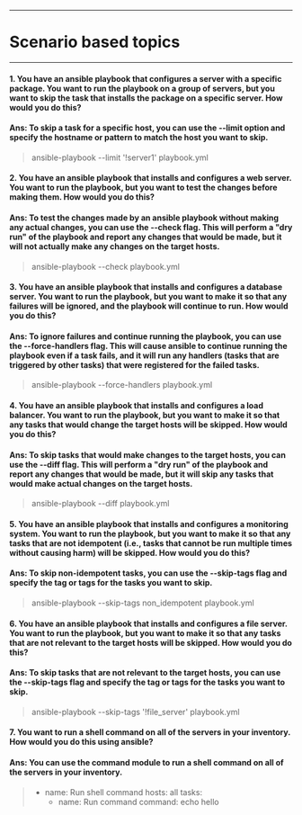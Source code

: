 ***
# Scenario based topics 
***
#### 1. You have an ansible playbook that configures a server with a specific package. You want to run the playbook on a group of servers, but you want to skip the task that installs the package on a specific server. How would you do this?

#### Ans: To skip a task for a specific host, you can use the --limit option and specify the hostname or pattern to match the host you want to skip.
>ansible-playbook --limit '!server1' playbook.yml

#### 2. You have an ansible playbook that installs and configures a web server. You want to run the playbook, but you want to test the changes before making them. How would you do this?

#### Ans: To test the changes made by an ansible playbook without making any actual changes, you can use the --check flag. This will perform a "dry run" of the playbook and report any changes that would be made, but it will not actually make any changes on the target hosts.
>ansible-playbook --check playbook.yml

#### 3. You have an ansible playbook that installs and configures a database server. You want to run the playbook, but you want to make it so that any failures will be ignored, and the playbook will continue to run. How would you do this?

#### Ans: To ignore failures and continue running the playbook, you can use the --force-handlers flag. This will cause ansible to continue running the playbook even if a task fails, and it will run any handlers (tasks that are triggered by other tasks) that were registered for the failed tasks.
>
>ansible-playbook --force-handlers playbook.yml
>

#### 4. You have an ansible playbook that installs and configures a load balancer. You want to run the playbook, but you want to make it so that any tasks that would change the target hosts will be skipped. How would you do this?

#### Ans: To skip tasks that would make changes to the target hosts, you can use the --diff flag. This will perform a "dry run" of the playbook and report any changes that would be made, but it will skip any tasks that would make actual changes on the target hosts.
>ansible-playbook --diff playbook.yml

#### 5. You have an ansible playbook that installs and configures a monitoring system. You want to run the playbook, but you want to make it so that any tasks that are not idempotent (i.e., tasks that cannot be run multiple times without causing harm) will be skipped. How would you do this?

#### Ans: To skip non-idempotent tasks, you can use the --skip-tags flag and specify the tag or tags for the tasks you want to skip.
>ansible-playbook --skip-tags non_idempotent playbook.yml

#### 6. You have an ansible playbook that installs and configures a file server. You want to run the playbook, but you want to make it so that any tasks that are not relevant to the target hosts will be skipped. How would you do this?

#### Ans: To skip tasks that are not relevant to the target hosts, you can use the --skip-tags flag and specify the tag or tags for the tasks you want to skip.
>ansible-playbook --skip-tags '!file_server' playbook.yml

#### 7. You want to run a shell command on all of the servers in your inventory. How would you do this using ansible?

#### Ans: You can use the command module to run a shell command on all of the servers in your inventory.
> - name: Run shell command
>   hosts: all
>   tasks:
>     - name: Run command
>       command: echo hello
